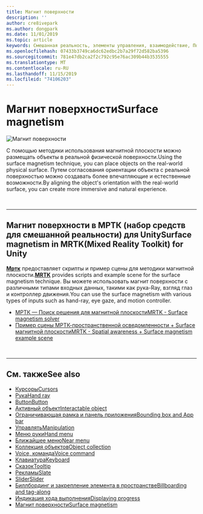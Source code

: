 ```yaml
---
title: Магнит поверхности
description: ''
author: cre8ivepark
ms.author: dongpark
ms.date: 11/01/2019
ms.topic: article
keywords: Смешанная реальность, элементы управления, взаимодействие, Пользовательский интерфейс, UX
ms.openlocfilehash: 07433b3749ca6dc62edbc2b7a29f72d582ba5396
ms.sourcegitcommit: 781e47db2ca2f2c792c95e76ac309b44b3535555
ms.translationtype: MT
ms.contentlocale: ru-RU
ms.lasthandoff: 11/15/2019
ms.locfileid: "74106203"
---
```

# <a name="surface-magnetism"></a><span data-ttu-id="b230e-103">Магнит поверхности</span><span class="sxs-lookup"><span data-stu-id="b230e-103">Surface magnetism</span></span>

![Магнит поверхности](images/UX/MRTK_SurfaceMagnetism.gif)

<span data-ttu-id="b230e-105">С помощью методики использования магнитной плоскости можно размещать объекты в реальной физической поверхности.</span><span class="sxs-lookup"><span data-stu-id="b230e-105">Using the surface magnetism technique, you can place objects on the real-world physical surface.</span></span> <span data-ttu-id="b230e-106">Путем согласования ориентации объекта с реальной поверхностью можно создавать более впечатляющие и естественные возможности.</span><span class="sxs-lookup"><span data-stu-id="b230e-106">By aligning the object's orientation with the real-world surface, you can create more immersive and natural experience.</span></span>

<br>

---

## <a name="surface-magnetism-in-mrtkmixed-reality-toolkit-for-unity"></a><span data-ttu-id="b230e-107">Магнит поверхности в МРТК (набор средств для смешанной реальности) для Unity</span><span class="sxs-lookup"><span data-stu-id="b230e-107">Surface magnetism in MRTK(Mixed Reality Toolkit) for Unity</span></span>
<span data-ttu-id="b230e-108">**[Мртк](https://github.com/Microsoft/MixedRealityToolkit-Unity)** предоставляет скрипты и пример сцены для методики магнитной плоскости.</span><span class="sxs-lookup"><span data-stu-id="b230e-108">**[MRTK](https://github.com/Microsoft/MixedRealityToolkit-Unity)** provides scripts and example scene for the surface magnetism technique.</span></span> <span data-ttu-id="b230e-109">Вы можете использовать магнит поверхности с различными типами входных данных, такими как рука-Ray, взгляд глаз и контроллер движения.</span><span class="sxs-lookup"><span data-stu-id="b230e-109">You can use the surface magnetism with various types of inputs such as hand-ray, eye gaze, and motion controller.</span></span>

* [<span data-ttu-id="b230e-110">МРТК — Поиск решения для магнитной плоскости</span><span class="sxs-lookup"><span data-stu-id="b230e-110">MRTK - Surface magnetism solver</span></span>](https://microsoft.github.io/MixedRealityToolkit-Unity/Documentation/README_Solver.html#surfacemagnetism)
* [<span data-ttu-id="b230e-111">Пример сцены МРТК-пространственной осведомленности + Surface магнитной плоскости</span><span class="sxs-lookup"><span data-stu-id="b230e-111">MRTK - Spatial awareness + Surface magnetism example scene</span></span>](https://github.com/microsoft/MixedRealityToolkit-Unity/blob/mrtk_development/Assets/MixedRealityToolkit.Examples/Demos/Solvers/Scenes/SurfaceMagnetismSpatialAwarenessExample.unity)


<br>

---

## <a name="see-also"></a><span data-ttu-id="b230e-112">См. также</span><span class="sxs-lookup"><span data-stu-id="b230e-112">See also</span></span>

* [<span data-ttu-id="b230e-113">Курсоры</span><span class="sxs-lookup"><span data-stu-id="b230e-113">Cursors</span></span>](cursors.md)
* [<span data-ttu-id="b230e-114">Рука</span><span class="sxs-lookup"><span data-stu-id="b230e-114">Hand ray</span></span>](point-and-commit.md)
* [<span data-ttu-id="b230e-115">Button</span><span class="sxs-lookup"><span data-stu-id="b230e-115">Button</span></span>](button.md)
* [<span data-ttu-id="b230e-116">Активный объект</span><span class="sxs-lookup"><span data-stu-id="b230e-116">Interactable object</span></span>](interactable-object.md)
* [<span data-ttu-id="b230e-117">Ограничивающая рамка и панель приложения</span><span class="sxs-lookup"><span data-stu-id="b230e-117">Bounding box and App bar</span></span>](app-bar-and-bounding-box.md)
* [<span data-ttu-id="b230e-118">Управлять</span><span class="sxs-lookup"><span data-stu-id="b230e-118">Manipulation</span></span>](direct-manipulation.md)
* [<span data-ttu-id="b230e-119">Меню руки</span><span class="sxs-lookup"><span data-stu-id="b230e-119">Hand menu</span></span>](hand-menu.md)
* [<span data-ttu-id="b230e-120">Ближайшее меню</span><span class="sxs-lookup"><span data-stu-id="b230e-120">Near menu</span></span>](near-menu.md)
* [<span data-ttu-id="b230e-121">Коллекция объектов</span><span class="sxs-lookup"><span data-stu-id="b230e-121">Object collection</span></span>](object-collection.md)
* [<span data-ttu-id="b230e-122">Voice, команда</span><span class="sxs-lookup"><span data-stu-id="b230e-122">Voice command</span></span>](voice-input.md)
* [<span data-ttu-id="b230e-123">Клавиатура</span><span class="sxs-lookup"><span data-stu-id="b230e-123">Keyboard</span></span>](keyboard.md)
* [<span data-ttu-id="b230e-124">Сказок</span><span class="sxs-lookup"><span data-stu-id="b230e-124">Tooltip</span></span>](tooltip.md)
* [<span data-ttu-id="b230e-125">Рекламы</span><span class="sxs-lookup"><span data-stu-id="b230e-125">Slate</span></span>](slate.md)
* [<span data-ttu-id="b230e-126">Slider</span><span class="sxs-lookup"><span data-stu-id="b230e-126">Slider</span></span>](slider.md)
* [<span data-ttu-id="b230e-127">Биллбординг и закрепление элемента в пространстве</span><span class="sxs-lookup"><span data-stu-id="b230e-127">Billboarding and tag-along</span></span>](billboarding-and-tag-along.md)
* [<span data-ttu-id="b230e-128">Индикация хода выполнения</span><span class="sxs-lookup"><span data-stu-id="b230e-128">Displaying progress</span></span>](progress.md)
* [<span data-ttu-id="b230e-129">Магнит поверхности</span><span class="sxs-lookup"><span data-stu-id="b230e-129">Surface magnetism</span></span>](surface-magnetism.md)